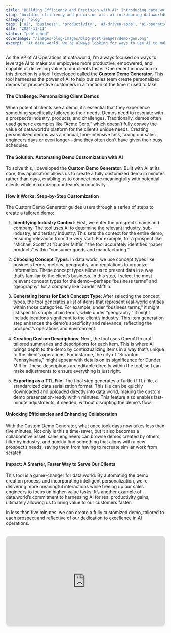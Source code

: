 ```yaml
---
title: "Building Efficiency and Precision with AI: Introducing data.world’s Custom Demo Generator"
slug: "building-efficiency-and-precision-with-ai-introducing-dataworlds-custom-demo-generator"
category: "blog"
tags: ['ai', 'business', 'productivity', 'ai-driven-apps', 'ai-operations']
date: "2024-11-11"
status: "published"
coverImage: "/images/blog-images/blog-post-images/demo-gen.png"
excerpt: "At data.world, we’re always looking for ways to use AI to make our teams more productive and deliver value faster. Our latest innovation, the Custom Demo Generator, automates the creation of person..."
---
```


As the VP of AI Operations at data.world, I’m always focused on ways to leverage AI to make our employees more productive, empowered, and capable of delivering value to our clients faster. One recent innovation in this direction is a tool I developed called the **Custom Demo Generator**. This tool harnesses the power of AI to help our sales team create personalized demos for prospective customers in a fraction of the time it used to take.

#### The Challenge: Personalizing Client Demos

When potential clients see a demo, it’s essential that they experience something specifically tailored to their needs. Demos need to resonate with a prospect’s industry, products, and challenges. Traditionally, demos often used generic examples like “Acme Corp,” which doesn’t fully convey the value of data.world’s platform for the client’s unique needs. Creating personalized demos was a manual, time-intensive task, taking our sales engineers days or even longer—time they often don’t have given their busy schedules.

#### The Solution: Automating Demo Customization with AI

To solve this, I developed the **Custom Demo Generator**. Built with AI at its core, this application allows us to create a fully customized demo in minutes rather than days, enabling us to connect more meaningfully with potential clients while maximizing our team’s productivity.

#### How It Works: Step-by-Step Customization

The Custom Demo Generator guides users through a series of steps to create a tailored demo:

1. **Identifying Industry Context**: First, we enter the prospect’s name and company. The tool uses AI to determine the relevant industry, sub-industry, and tertiary industry. This sets the context for the entire demo, ensuring relevance from the very start. For example, for a prospect like “Michael Scott” at “Dunder Mifflin,” the tool accurately identifies “paper products” within “consumer goods and manufacturing.”


1. **Choosing Concept Types**: In data.world, we use concept types like business terms, metrics, geography, and regulations to organize information. These concept types allow us to present data in a way that’s familiar to the client’s business. In this step, I select the most relevant concept types for the demo—perhaps “business terms” and “geography” for a company like Dunder Mifflin.


1. **Generating Items for Each Concept Type**: After selecting the concept types, the tool generates a list of items that represent real-world entities within those categories. For example, under “business terms,” it might list specific supply chain terms, while under “geography,” it might include locations significant to the client’s industry. This item generation step enhances the demo’s specificity and relevance, reflecting the prospect’s operations and environment.


1. **Creating Custom Descriptions**: Next, the tool uses OpenAI to craft tailored summaries and descriptions for each item. This is where AI brings depth to the demo by contextualizing items in a way that’s unique to the client’s operations. For instance, the city of “Scranton, Pennsylvania,” might appear with details on its significance for Dunder Mifflin. These descriptions are editable directly within the tool, so I can make adjustments to ensure everything is just right.


1. **Exporting as a TTL File**: The final step generates a Turtle (TTL) file, a standardized data serialization format. This file can be quickly downloaded and uploaded directly into data.world, making the custom demo presentation-ready within minutes. This feature also enables last-minute adjustments, if needed, without disrupting the demo’s flow.



#### Unlocking Efficiencies and Enhancing Collaboration

With the Custom Demo Generator, what once took days now takes less than five minutes. Not only is this a time-saver, but it also becomes a collaborative asset: sales engineers can browse demos created by others, filter by industry, and quickly find something that aligns with a new prospect’s needs, saving them from having to recreate similar work from scratch.

#### Impact: A Smarter, Faster Way to Serve Our Clients

This tool is a game-changer for data.world. By automating the demo creation process and incorporating intelligent personalization, we’re delivering more meaningful interactions while freeing up our sales engineers to focus on higher-value tasks. It’s another example of data.world’s commitment to harnessing AI for real productivity gains, ultimately allowing us to bring value to our customers faster.

In less than five minutes, we can create a fully customized demo, tailored to each prospect and reflective of our dedication to excellence in AI operations.

<div style="position: relative; padding-bottom: 56.25%; height: 0; overflow: hidden; max-width: 100%; margin: 2rem 0; border-radius: 0.75rem; box-shadow: 0 4px 6px -1px rgba(0, 0, 0, 0.1), 0 2px 4px -1px rgba(0, 0, 0, 0.06);">
  <iframe style="position: absolute; top: 0; left: 0; width: 100%; height: 100%; border: 0;" src="https://www.youtube.com/embed/wV8MGq2x2L8?si=0JRYCjyMhyejQQQn" title="YouTube video player" allow="accelerometer; autoplay; clipboard-write; encrypted-media; gyroscope; picture-in-picture; web-share" referrerpolicy="strict-origin-when-cross-origin" allowfullscreen></iframe>
</div>